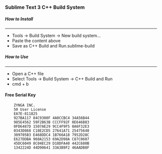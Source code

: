 ### Sublime Text 3 C++ Build System

##### How to Install
----------------------------------------------------------------------------------------------------------------------------
  - Tools -> Build System -> New build system...
  - Paste the content above
  - Save as C++ Build and Run.sublime-build
  
  
  
##### How to Use
------------------------------------------------------------------------------------------------------------------------------- 
  - Open a C++ file
  - Select Tools -> Build System -> C++ Build and Run
  - cmd + b


#### Free Serial Key
  ```
      ZYNGA INC.
      50 User License
      EA7E-811825
      927BA117 84C9300F 4A0CCBC4 34A56B44
      985E4562 59F2B63B CCCFF92F 0E646B83
      0FD6487D 1507AE29 9CC4F9F5 0A6F32E3
      0343D868 C18E2CD5 27641A71 25475648
      309705B3 E468DDC4 1B766A18 7952D28C
      E627DDBA 960A2153 69A2D98A C87C0607
      45DC6049 8C04EC29 D18DFA40 442C680B
      1342224D 44D90641 33A3B9F2 46AADB8F
      
  ```
